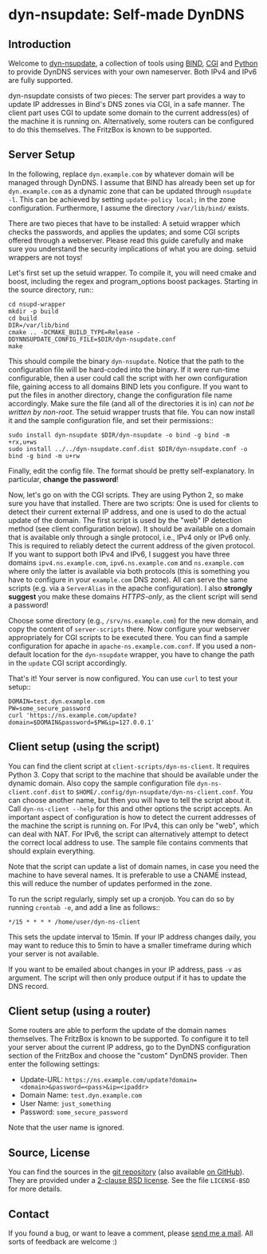 # dyn-nsupdate: Self-made DynDNS

## Introduction

Welcome to [dyn-nsupdate](https://www.ralfj.de/projects/dyn-nsupdate),
a collection of tools using
[BIND](https://www.isc.org/downloads/bind/),
[CGI](https://en.wikipedia.org/wiki/Common_Gateway_Interface) and
[Python](https://www.python.org/) to provide DynDNS services with your
own nameserver. Both IPv4 and IPv6 are fully supported.

dyn-nsupdate consists of two pieces: The server part provides a way to update IP 
addresses in Bind's DNS zones via CGI, in a safe manner. The client part uses CGI
to update some domain to the current address(es) of the machine it is running 
on. Alternatively, some routers can be configured to do this themselves. The 
FritzBox is known to be supported.

## Server Setup

In the following, replace `dyn.example.com` by whatever domain will be managed 
through DynDNS. I assume that BIND has already been set up for 
`dyn.example.com` as a dynamic zone that can be updated through `nsupdate 
-l`. This can be achieved by setting `update-policy local;` in the zone 
configuration. Furthermore, I assume the directory `/var/lib/bind/` exists.

There are two pieces that have to be installed: A setuid wrapper which checks 
the passwords, and applies the updates; and some CGI scripts offered through a 
webserver. Please read this guide carefully and make sure you understand the
security implications of what you are doing. setuid wrappers are not toys!

Let's first set up the setuid wrapper. To compile it, you will need cmake and 
boost, including the regex and program_options boost packages. Starting in the 
source directory, run::

    cd nsupd-wrapper
    mkdir -p build
    cd build
    DIR=/var/lib/bind
    cmake .. -DCMAKE_BUILD_TYPE=Release -DDYNNSUPDATE_CONFIG_FILE=$DIR/dyn-nsupdate.conf
    make

This should compile the binary `dyn-nsupdate`. Notice that the path to the 
configuration file will be hard-coded into the binary. If it were run-time 
configurable, then a user could call the script with her own configuration file, 
gaining access to all domains BIND lets you configure. If you want to put the 
files in another directory, change the configuration file name accordingly. Make 
sure the file (and all of the directories it is in) can *not be written by 
non-root*. The setuid wrapper trusts that file. You can now install it and the 
sample configuration file, and set their permissions::

    sudo install dyn-nsupdate $DIR/dyn-nsupdate -o bind -g bind -m +rx,u+ws
    sudo install ../../dyn-nsupdate.conf.dist $DIR/dyn-nsupdate.conf -o bind -g bind -m u+rw

Finally, edit the config file. The format should be pretty self-explanatory. In 
particular, **change the password**!

Now, let's go on with the CGI scripts. They are using Python 2, so make sure you 
have that installed. There are two scripts: One is used for clients to detect 
their current external IP address, and one is used to do the actual update of 
the domain. The first script is used by the "web" IP detection method (see 
client configuration below). It should be available on a domain that is 
available only through a single protocol, i.e., IPv4 only or IPv6 only. This is 
required to reliably detect the current address of the given protocol. If you 
want to support both IPv4 and IPv6, I suggest you have three domains 
`ipv4.ns.example.com`, `ipv6.ns.example.com` and `ns.example.com` where 
only the latter is available via both protocols (this is something you have to 
configure in your `example.com` DNS zone). All can serve the same scripts 
(e.g. via a `ServerAlias` in the apache configuration). I also **strongly 
suggest** you make these domains *HTTPS-only*, as the client script will send a 
password!

Choose some directory (e.g., `/srv/ns.example.com`) for the new domain, and 
copy the content of `server-scripts` there. Now configure your webserver 
appropriately for CGI scripts to be executed there. You can find a sample 
configuration for apache in `apache-ns.example.com.conf`. If you used a 
non-default location for the `dyn-nsupdate` wrapper, you have to change the 
path in the `update` CGI script accordingly.

That's it! Your server is now configured. You can use `curl` to test your 
setup::

    DOMAIN=test.dyn.example.com
    PW=some_secure_password
    curl 'https://ns.example.com/update?domain=$DOMAIN&password=$PW&ip=127.0.0.1'


## Client setup (using the script)

You can find the client script at `client-scripts/dyn-ns-client`. It requires 
Python 3. Copy that script to the machine that should be available under the 
dynamic domain. Also copy the sample configuration file 
`dyn-ns-client.conf.dist` to `$HOME/.config/dyn-nsupdate/dyn-ns-client.conf`.
You can choose another name, but then you will have to tell the script about it. 
Call `dyn-ns-client --help` for this and other options the script accepts. An 
important aspect of configuration is how to detect the current addresses of the 
machine the script is running on. For IPv4, this can only be "web", which can 
deal with NAT. For IPv6, the script can alternatively attempt to detect the 
correct local address to use. The sample file contains comments that should 
explain everything.

Note that the script can update a list of domain names, in case you need the 
machine to have several names. It is preferable to use a CNAME instead, this 
will reduce the number of updates performed in the zone.

To run the script regularly, simply set up a cronjob. You can do so by running 
`crontab -e`, and add a line as follows::

    */15 * * * * /home/user/dyn-ns-client

This sets the update interval to 15min. If your IP address changes daily, you 
may want to reduce this to 5min to have a smaller timeframe during which your 
server is not available.

If you want to be emailed about changes in your IP address, pass `-v` as 
argument. The script will then only produce output if it has to update the DNS
record.

## Client setup (using a router)

Some routers are able to perform the update of the domain names themselves. The 
FritzBox is known to be supported. To configure it to tell your server about the 
current IP address, go to the DynDNS configuration section of the FritzBox and 
choose the "custom" DynDNS provider. Then enter the following settings:

- Update-URL: `https://ns.example.com/update?domain=<domain>&password=<pass>&ip=<ipaddr>`
- Domain Name: `test.dyn.example.com`
- User Name: `just_something`
- Password: `some_secure_password`

Note that the user name is ignored.



## Source, License

You can find the sources in the
[git repository](http://www.ralfj.de/git/dyn-nsupdate.git) (also
available [on GitHub](https://github.com/RalfJung/dyn-nsupdate)).  They
are provided under a
[2-clause BSD license](http://opensource.org/licenses/bsd-license.php). See
the file `LICENSE-BSD` for more details.

## Contact

If you found a bug, or want to leave a comment, please
[send me a mail](mailto:post-AT-ralfj-DOT-de). All sorts of feedback are
welcome :)
